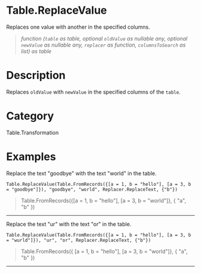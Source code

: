 # Table.ReplaceValue
Replaces one value with another in the specified columns.
> _function (<code>table</code> as table, optional <code>oldValue</code> as nullable any, optional <code>newValue</code> as nullable any, <code>replacer</code> as function, <code>columnsToSearch</code> as list) as table_

# Description 
Replaces <code>oldValue</code> with <code>newValue</code> in the specified columns of the <code>table</code>.
# Category 
Table.Transformation
# Examples 
Replace the text "goodbye" with the text "world" in the table.
```
Table.ReplaceValue(Table.FromRecords({[a = 1, b = "hello"], [a = 3, b = "goodbye"]}), "goodbye", "world", Replacer.ReplaceText, {"b"})
```
> Table.FromRecords({[a = 1, b = "hello"], 
    [a = 3, b = "world"]}, {
    "a",
    "b"
})

***
Replace the text "ur" with the text "or" in the table.
```
Table.ReplaceValue(Table.FromRecords({[a = 1, b = "hello"], [a = 3, b = "wurld"]}), "ur", "or", Replacer.ReplaceText, {"b"})
```
> Table.FromRecords({ [a = 1, b = "hello"], 
    [a = 3, b = "world"]}, {
    "a",
    "b"
})

***
